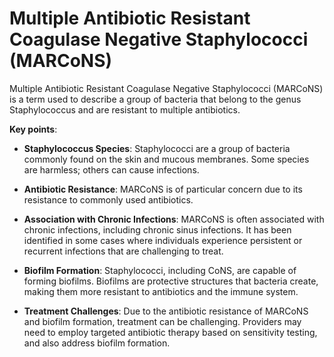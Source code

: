 <!--
source: gpt-3 + jph editing
abbr: MARCoNS
tags: conditions
-->

# Multiple Antibiotic Resistant Coagulase Negative Staphylococci (MARCoNS)

Multiple Antibiotic Resistant Coagulase Negative Staphylococci (MARCoNS) is a term used to describe a group of bacteria that belong to the genus Staphylococcus and are resistant to multiple antibiotics.

**Key points**:

* **Staphylococcus Species**: Staphylococci are a group of bacteria commonly found on the skin and mucous membranes. Some species are harmless; others can cause infections.

* **Antibiotic Resistance**: MARCoNS is of particular concern due to its resistance to commonly used antibiotics.

* **Association with Chronic Infections**: MARCoNS is often associated with chronic infections, including chronic sinus infections. It has been identified in some cases where individuals experience persistent or recurrent infections that are challenging to treat.

* **Biofilm Formation**: Staphylococci, including CoNS, are capable of forming biofilms. Biofilms are protective structures that bacteria create, making them more resistant to antibiotics and the immune system.

* **Treatment Challenges**: Due to the antibiotic resistance of MARCoNS and biofilm formation, treatment can be challenging. Providers may need to employ targeted antibiotic therapy based on sensitivity testing, and also address biofilm formation.
